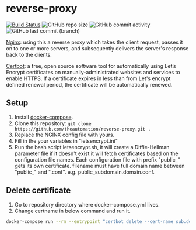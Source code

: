# reverse-proxy

[![Build Status](https://drone.theautomation.nl/api/badges/theautomation/reverse-proxy/status.svg)](https://drone.theautomation.nl/theautomation/reverse-proxy)
![GitHub repo size](https://img.shields.io/github/repo-size/theautomation/reverse-proxy?logo=Github)
![GitHub commit activity](https://img.shields.io/github/commit-activity/y/theautomation/reverse-proxy?logo=github)
![GitHub last commit (branch)](https://img.shields.io/github/last-commit/theautomation/reverse-proxy/main?logo=github)

[Nginx](https://www.nginx.com/): using this a reverse proxy which takes the client request, passes it on to one or more servers, and subsequently delivers the server's response back to the clients.

[Certbot](https://www.nginx.com/): a free, open source software tool for automatically using Let’s Encrypt certificates on manually-administrated websites and services to enable HTTPS.
If a certificate expires in less than from Let's encrypt defined renewal period, the certificate will be automatically renewed.

## Setup

1. Install [docker-compose](https://docs.docker.com/compose/install/#install-compose).
2. Clone this repository: ```git clone https://github.com/theautomation/reverse-proxy.git .```
3. Replace the NGINX config file with yours.
4. Fill in the your variables in "letsencrypt.ini"
5. Run the bash script letsencrypt.sh, it will create a Diffie-Hellman parameter file if it doesn't exist it will fetch certificates based on the configuration file names. Each configuration file with prefix "public_" gets its own certificate. filename must have full domain name between "public_" and ".conf". e.g. public_subdomain.domain.conf.


## Delete certificate
1. Go to repository directory where docker-compose.yml lives.
2. Change certname in below command and run it.  
```bash
docker-compose run --rm --entrypoint "certbot delete --cert-name sub.domain.nl" prd-certbot-app
```
